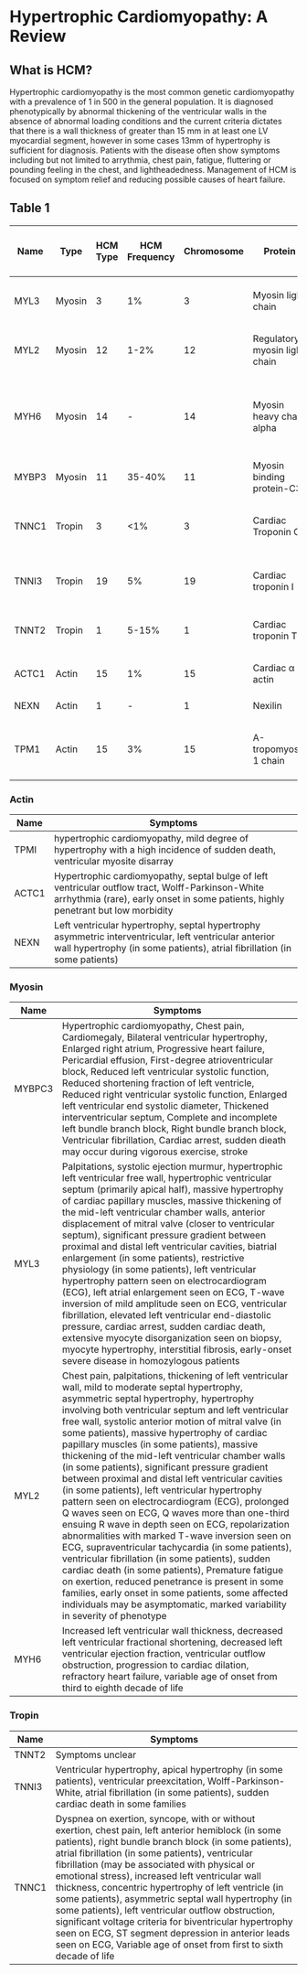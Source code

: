 # Hypertrophic Cardiomyopathy: A Review

## What is HCM? 
Hypertrophic cardiomyopathy is the most common genetic cardiomyopathy with a prevalence of 1 in 500 in the general population. It is diagnosed phenotypically by abnormal thickening of the ventricular walls in the absence of abnormal loading conditions and the current criteria dictates that there is a wall thickness of greater than 15 mm in at least one LV myocardial segment, however in some cases 13mm of hypertrophy is sufficient for diagnosis. Patients with the disease often show symptoms including but not limited to arrythmia, chest pain, fatigue, fluttering or pounding feeling in the chest, and lightheadedness. Management of HCM is focused on symptom relief and reducing possible causes of heart failure. 

## Table 1
| Name          | Type          | HCM Type | HCM Frequency       | Chromosome      | Protein     | Function      | Think or Thick Myofilament Protein|
| ------------- | ------------- | ---------| ------------------- | --------------- | ----------- | ------------- | --------------------------------  |
| MYL3          | Myosin        | 3        |      1%             |      3          | Myosin light chain          |    Myosin heavy chain 7 binding protein           |  thick                                 |
| MYL2          | Myosin        | 12       |      1-2%           |      12         |Regulatory myosin light chain             |  Myosin heavy chain 7 binding protein             |          thick                         |
| MYH6          | Myosin        | 14       |      -              |      14         |Myosin heavy chain alpha             | Sarcomere protein expressed at low levels in the adult human heart              |           -                        |
| MYBP3         | Myosin        | 11       |      35-40%         |      11         |Myosin binding protein-C3             | Cardiac Contraction              |    thick                               |
| TNNC1         | Tropin        | 3        |      <1%            |      3          |Cardiac Troponin C             |Calcium sensitive regulator of myofilament function               |           thin                        |
| TNNI3         | Tropin        | 19       |      5%             |      19         |Cardiac troponin I             |Inhibitor of acto-myosin interaction               |                    thin               |
| TNNT2         | Tropin        | 1        |      5-15%          |      1          |Cardiac troponin T             |Regulator of acto-myosin interaction               |              thin                     |
| ACTC1         | Actin         | 15       |      1%             |      15         |Cardiac α - actin             |Acto-myosin interaction               |                                   thin|
| NEXN          | Actin         | 1        |      -              |      1          |Nexilin             |Z disc protein               |   -                                |
| TPM1          | Actin         | 15       |      3%             |      15         |Α-tropomyosin 1 chain             |Places the troponin complex on cardiac actin               |      thin                             |

### Actin
| Name | Symptoms |
| --- | --- |
| TPMI | hypertrophic cardiomyopathy, mild degree of hypertrophy with a high incidence of sudden death, ventricular myosite disarray |
| ACTC1 | Hypertrophic cardiomyopathy, septal bulge of left ventricular outflow tract, Wolff-Parkinson-White arrhythmia (rare), early onset in some patients, highly penetrant but low morbidity |
| NEXN | Left ventricular hypertrophy, septal hypertrophy asymmetric interventricular, left ventricular anterior wall hypertrophy (in some patients), atrial fibrillation (in some patients) |

### Myosin 
| Name | Symptoms |
| --- | --- |
| MYBPC3 |  Hypertrophic cardiomyopathy, Chest pain, Cardiomegaly, Bilateral ventricular hypertrophy, Enlarged right atrium, Progressive heart failure, Pericardial effusion, First-degree atrioventricular block, Reduced left ventricular systolic function, Reduced shortening fraction of left ventricle, Reduced right ventricular systolic function, Enlarged left ventricular end systolic diameter, Thickened interventricular septum, Complete and incomplete left bundle branch block, Right bundle branch block, Ventricular fibrillation, Cardiac arrest, sudden dieath may occur during vigorous exercise, stroke |
| MYL3 | Palpitations, systolic ejection murmur, hypertrophic left ventricular free wall, hypertrophic ventricular septum (primarily apical half), massive hypertrophy of cardiac papillary muscles, massive thickening of the mid-left ventricular chamber walls, anterior displacement of mitral valve (closer to ventricular septum), significant pressure gradient between proximal and distal left ventricular cavities, biatrial enlargement (in some patients), restrictive physiology (in some patients), left ventricular hypertrophy pattern seen on electrocardiogram (ECG), left atrial enlargement seen on ECG, T-wave inversion of mild amplitude seen on ECG, ventricular fibrillation, elevated left ventricular end-diastolic pressure, cardiac arrest, sudden cardiac death, extensive myocyte disorganization seen on biopsy, myocyte hypertrophy, interstitial fibrosis, early-onset severe disease in homozylogous patients |
| MYL2 | Chest pain, palpitations, thickening of left ventricular wall, mild to moderate septal hypertrophy, asymmetric septal hypertrophy, hypertrophy involving both ventricular septum and left ventricular free wall, systolic anterior motion of mitral valve (in some patients), massive hypertrophy of cardiac papillary muscles (in some patients), massive thickening of the mid-left ventricular chamber walls (in some patients), significant pressure gradient between proximal and distal left ventricular cavities (in some patients), left ventricular hypertrophy pattern seen on electrocardiogram (ECG), prolonged Q waves seen on ECG, Q waves more than one-third ensuing R wave in depth seen on ECG, repolarization abnormalities with marked T-wave inversion seen on ECG, supraventricular tachycardia (in some patients), ventricular fibrillation (in some patients), sudden cardiac death (in some patients), Premature fatigue on exertion, reduced penetrance is present in some families, early onset in some patients, some affected individuals may be asymptomatic, marked variability in severity of phenotype |
|MYH6 | Increased left ventricular wall thickness, decreased left ventricular fractional shortening, decreased left ventricular ejection fraction, ventricular outflow obstruction, progression to cardiac dilation, refractory heart failure, variable age of onset from third to eighth decade of life|

### Tropin
| Name | Symptoms |
| --- | --- |
| TNNT2 | Symptoms unclear |
| TNNI3 | Ventricular hypertrophy,  apical hypertrophy (in some patients), ventricular preexcitation, Wolff-Parkinson-White, atrial fibrillation (in some patients), sudden cardiac death in some families |
| TNNC1 | Dyspnea on exertion, syncope, with or without exertion, chest pain, left anterior hemiblock (in some patients), right bundle branch block (in some patients), atrial fibrillation (in some patients), ventricular fibrillation (may be associated with physical or emotional stress), increased left ventricular wall thickness, concentric hypertrophy of left ventricle (in some patients), asymmetric septal wall hypertrophy (in some patients), left ventricular outflow obstruction, significant voltage criteria for biventricular hypertrophy seen on ECG, ST segment depression in anterior leads seen on ECG, Variable age of onset from first to sixth decade of life |
